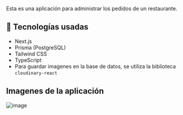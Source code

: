 Esta es una aplicación para administrar los pedidos de un restaurante.

## 🚀 Tecnologías usadas

- Next.js
- Prisma (PostgreSQL)
- Tailwind CSS
- TypeScript
- Para guardar imagenes en la base de datos, se utiliza la biblioteca `cloudinary-react`

## Imagenes de la aplicación

![image](https://user-images.githubusercontent.com/100603072/230187686-c1a6f3f6-f8f0-4f7c-b1c7-a9b8c3c9e0f9.png)